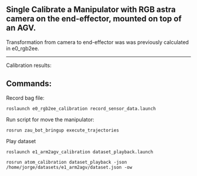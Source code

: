## Single Calibrate a Manipulator with RGB astra camera on the end-effector, mounted on top of an AGV.
Transformation from camera to end-effector was was previously calculated in e0_rgb2ee.
_______________________________

Calibration results: 

## Commands:

Record bag file:

    roslaunch e0_rgb2ee_calibration record_sensor_data.launch

Run script for move the manipulator:

    rosrun zau_bot_bringup execute_trajectories 

Play dataset

    roslaunch e1_arm2agv_calibration dataset_playback.launch

    rosrun atom_calibration dataset_playback -json /home/jorge/datasets/e1_arm2agv/dataset.json -ow